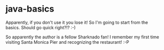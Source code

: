 # java-basics
Apparently, if you don't use it you lose it! So I'm going to start from the basics. Should go quick right?!? :-)

So apparently the author is a fellow Sharknado fan! I remember my first time visiting Santa Monica Pier and recognizing the restaurant! :-P
